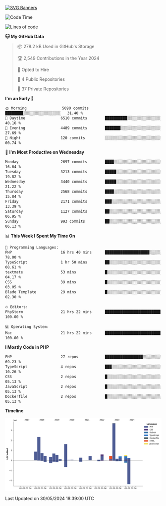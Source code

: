 [![SVG Banners](https://svg-banners.vercel.app/api?type=glitch&text1=Gere_Lajos%F0%9F%92%BB&width=800&height=400)](https://github.com/Akshay090/svg-banners)

<!--START_SECTION:waka-->
![Code Time](http://img.shields.io/badge/Code%20Time-1%2C667%20hrs%2052%20mins-blue)

![Lines of code](https://img.shields.io/badge/From%20Hello%20World%20I%27ve%20Written-14.4%20million%20lines%20of%20code-blue)

**🐱 My GitHub Data** 

> 📦 278.2 kB Used in GitHub's Storage 
 > 
> 🏆 2,549 Contributions in the Year 2024
 > 
> 💼 Opted to Hire
 > 
> 📜 4 Public Repositories 
 > 
> 🔑 37 Private Repositories 
 > 
**I'm an Early 🐤** 

```text
🌞 Morning                5090 commits        ████████░░░░░░░░░░░░░░░░░   31.40 % 
🌆 Daytime                6510 commits        ██████████░░░░░░░░░░░░░░░   40.16 % 
🌃 Evening                4489 commits        ███████░░░░░░░░░░░░░░░░░░   27.69 % 
🌙 Night                  120 commits         ░░░░░░░░░░░░░░░░░░░░░░░░░   00.74 % 
```
📅 **I'm Most Productive on Wednesday** 

```text
Monday                   2697 commits        ████░░░░░░░░░░░░░░░░░░░░░   16.64 % 
Tuesday                  3213 commits        █████░░░░░░░░░░░░░░░░░░░░   19.82 % 
Wednesday                3440 commits        █████░░░░░░░░░░░░░░░░░░░░   21.22 % 
Thursday                 2568 commits        ████░░░░░░░░░░░░░░░░░░░░░   15.84 % 
Friday                   2171 commits        ███░░░░░░░░░░░░░░░░░░░░░░   13.39 % 
Saturday                 1127 commits        ██░░░░░░░░░░░░░░░░░░░░░░░   06.95 % 
Sunday                   993 commits         ██░░░░░░░░░░░░░░░░░░░░░░░   06.13 % 
```


📊 **This Week I Spent My Time On** 

```text
💬 Programming Languages: 
PHP                      16 hrs 40 mins      ████████████████████░░░░░   78.00 % 
TypeScript               1 hr 50 mins        ██░░░░░░░░░░░░░░░░░░░░░░░   08.61 % 
textmate                 53 mins             █░░░░░░░░░░░░░░░░░░░░░░░░   04.17 % 
CSS                      39 mins             █░░░░░░░░░░░░░░░░░░░░░░░░   03.05 % 
Blade Template           29 mins             █░░░░░░░░░░░░░░░░░░░░░░░░   02.30 % 

🔥 Editors: 
PhpStorm                 21 hrs 22 mins      █████████████████████████   100.00 % 

💻 Operating System: 
Mac                      21 hrs 22 mins      █████████████████████████   100.00 % 
```

**I Mostly Code in PHP** 

```text
PHP                      27 repos            █████████████████░░░░░░░░   69.23 % 
TypeScript               4 repos             ███░░░░░░░░░░░░░░░░░░░░░░   10.26 % 
CSS                      2 repos             █░░░░░░░░░░░░░░░░░░░░░░░░   05.13 % 
JavaScript               2 repos             █░░░░░░░░░░░░░░░░░░░░░░░░   05.13 % 
Dockerfile               2 repos             █░░░░░░░░░░░░░░░░░░░░░░░░   05.13 % 
```



**Timeline**

![Lines of Code chart](https://raw.githubusercontent.com/gere-lajos/gere-lajos/main/assets/bar_graph.png)


 Last Updated on 30/05/2024 18:39:00 UTC
<!--END_SECTION:waka-->
